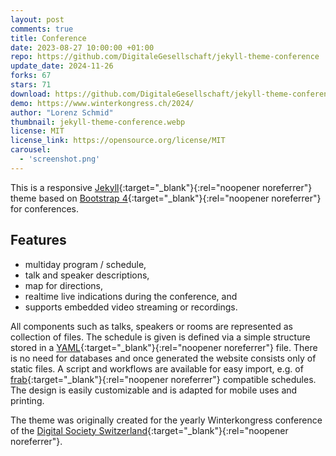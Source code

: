 ```yaml
---
layout: post
comments: true
title: Conference
date: 2023-08-27 10:00:00 +01:00
repo: https://github.com/DigitaleGesellschaft/jekyll-theme-conference
update_date: 2024-11-26
forks: 67
stars: 71
download: https://github.com/DigitaleGesellschaft/jekyll-theme-conference/releases/
demo: https://www.winterkongress.ch/2024/
author: "Lorenz Schmid"
thumbnail: jekyll-theme-conference.webp
license: MIT
license_link: https://opensource.org/license/MIT
carousel:
  - 'screenshot.png'
---
```


This is a responsive [Jekyll](http://jekyllrb.com){:target="_blank"}{:rel="noopener noreferrer"} theme based on [Bootstrap 4](http://getbootstrap.com){:target="_blank"}{:rel="noopener noreferrer"} for conferences.

## Features

* multiday program / schedule,
* talk and speaker descriptions,
* map for directions,
* realtime live indications during the conference, and
* supports embedded video streaming or recordings.

All components such as talks, speakers or rooms are represented as collection of files. The schedule is given is defined via a simple structure stored in a [YAML](https://en.wikipedia.org/wiki/YAML){:target="_blank"}{:rel="noopener noreferrer"} file. There is no need for databases and once generated the website consists only of static files. A script and workflows are available for easy import, e.g. of [frab](https://github.com/frab/frab/wiki/Manual#introduction){:target="_blank"}{:rel="noopener noreferrer"} compatible schedules.
The design is easily customizable and is adapted for mobile uses and printing.

The theme was originally created for the yearly Winterkongress conference of the [Digital Society Switzerland](https://digitale-gesellschaft.ch/){:target="_blank"}{:rel="noopener noreferrer"}.
